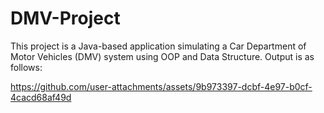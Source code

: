 # DMV-Project
This project is a Java-based application simulating a Car Department of Motor Vehicles (DMV) system using OOP and Data Structure. 
Output is as follows: 




https://github.com/user-attachments/assets/9b973397-dcbf-4e97-b0cf-4cacd68af49d


